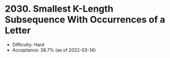 # 2030. Smallest K-Length Subsequence With Occurrences of a Letter
- Difficulty: Hard
- Acceptance: 38.7% (as of 2022-03-14)
